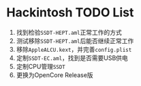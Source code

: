 # Hackintosh TODO List

1. 找到检验`SSDT-HEPT.aml`正常工作的方式
2. 测试移除`SSDT-HEPT.aml`后能否继续正常工作
3. 移除`AppleALCU.kext`，并完善`config.plist`
4. 定制`SSDT-EC.aml`，找到是否需要USB供电
5. 定制CPU管理`SSDT`
6. 更换为OpenCore Release版